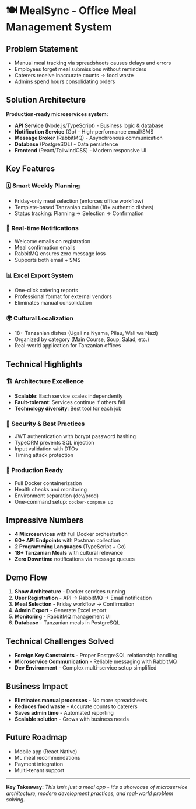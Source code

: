 # 🍽️ MealSync - Office Meal Management System

## Problem Statement
- Manual meal tracking via spreadsheets causes delays and errors
- Employees forget meal submissions without reminders
- Caterers receive inaccurate counts → food waste
- Admins spend hours consolidating orders

## Solution Architecture
**Production-ready microservices system:**
- **API Service** (Node.js/TypeScript) - Business logic & database
- **Notification Service** (Go) - High-performance email/SMS
- **Message Broker** (RabbitMQ) - Asynchronous communication
- **Database** (PostgreSQL) - Data persistence
- **Frontend** (React/TailwindCSS) - Modern responsive UI

## Key Features

### 🗓️ Smart Weekly Planning
- Friday-only meal selection (enforces office workflow)
- Template-based Tanzanian cuisine (18+ authentic dishes)
- Status tracking: Planning → Selection → Confirmation

### 📧 Real-time Notifications
- Welcome emails on registration
- Meal confirmation emails
- RabbitMQ ensures zero message loss
- Supports both email + SMS

### 📊 Excel Export System
- One-click catering reports
- Professional format for external vendors
- Eliminates manual consolidation

### 🌍 Cultural Localization
- 18+ Tanzanian dishes (Ugali na Nyama, Pilau, Wali wa Nazi)
- Organized by category (Main Course, Soup, Salad, etc.)
- Real-world application for Tanzanian offices

## Technical Highlights

### 🏗️ Architecture Excellence
- **Scalable**: Each service scales independently
- **Fault-tolerant**: Services continue if others fail
- **Technology diversity**: Best tool for each job

### 🔐 Security & Best Practices
- JWT authentication with bcrypt password hashing
- TypeORM prevents SQL injection
- Input validation with DTOs
- Timing attack protection

### 🐳 Production Ready
- Full Docker containerization
- Health checks and monitoring
- Environment separation (dev/prod)
- One-command setup: `docker-compose up`

## Impressive Numbers
- **4 Microservices** with full Docker orchestration
- **60+ API Endpoints** with Postman collection
- **2 Programming Languages** (TypeScript + Go)
- **18+ Tanzanian Meals** with cultural relevance
- **Zero Downtime** notifications via message queues

## Demo Flow
1. **Show Architecture** - Docker services running
2. **User Registration** - API → RabbitMQ → Email notification
3. **Meal Selection** - Friday workflow → Confirmation
4. **Admin Export** - Generate Excel report
5. **Monitoring** - RabbitMQ management UI
6. **Database** - Tanzanian meals in PostgreSQL

## Technical Challenges Solved
- **Foreign Key Constraints** - Proper PostgreSQL relationship handling
- **Microservice Communication** - Reliable messaging with RabbitMQ
- **Dev Environment** - Complex multi-service setup simplified

## Business Impact
- **Eliminates manual processes** - No more spreadsheets
- **Reduces food waste** - Accurate counts to caterers  
- **Saves admin time** - Automated reporting
- **Scalable solution** - Grows with business needs

## Future Roadmap
- Mobile app (React Native)
- ML meal recommendations
- Payment integration
- Multi-tenant support

---

**Key Takeaway:** *This isn't just a meal app - it's a showcase of microservice architecture, modern development practices, and real-world problem solving.*
